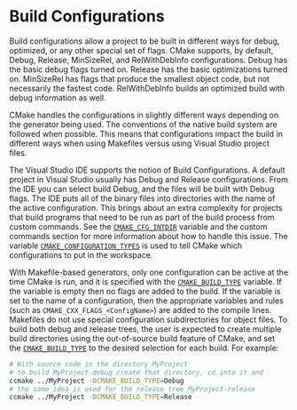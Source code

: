 # Build Configurations
Build configurations allow a project to be built in different ways for debug, optimized, or any other special set of flags. CMake supports, by default, Debug, Release, MinSizeRel, and RelWithDebInfo configurations. Debug has the basic debug flags turned on. Release has the basic optimizations turned on. MinSizeRel has flags that produce the smallest object code, but not necessarily the fastest code. RelWithDebInfo builds an optimized build with debug information as well.

CMake handles the configurations in slightly different ways depending on the generator being used. The conventions of the native build system are followed when possible. This means that configurations impact the build in different ways when using Makefiles versus using Visual Studio project files.

The Visual Studio IDE supports the notion of Build Configurations. A default project in Visual Studio usually has Debug and Release configurations. From the IDE you can select build Debug, and the files will be built with Debug flags. The IDE puts all of the binary files into directories with the name of the active configuration. This brings about an extra complexity for projects that build programs that need to be run as part of the build process from custom commands. See the [`CMAKE_CFG_INTDIR`](https://cmake.org/cmake/help/latest/variable/CMAKE_CFG_INTDIR.html#variable:CMAKE_CFG_INTDIR) variable and the custom commands section for more information about how to handle this issue. The variable [`CMAKE_CONFIGURATION_TYPES`](https://cmake.org/cmake/help/latest/variable/CMAKE_CONFIGURATION_TYPES.html#variable:CMAKE_CONFIGURATION_TYPES) is used to tell CMake which configurations to put in the workspace.

With Makefile-based generators, only one configuration can be active at the time CMake is run, and it is specified with the [`CMAKE_BUILD_TYPE`](https://cmake.org/cmake/help/latest/variable/CMAKE_BUILD_TYPE.html#variable:CMAKE_BUILD_TYPE) variable. If the variable is empty then no flags are added to the build. If the variable is set to the name of a configuration, then the appropriate variables and rules (such as `CMAKE_CXX_FLAGS_<ConfigName>`) are added to the compile lines. Makefiles do not use special configuration subdirectories for object files. To build both debug and release trees, the user is expected to create multiple build directories using the out-of-source build feature of CMake, and set the [`CMAKE_BUILD_TYPE`](https://cmake.org/cmake/help/latest/variable/CMAKE_BUILD_TYPE.html#variable:CMAKE_BUILD_TYPE) to the desired selection for each build. For example:
```sh
# With source code in the directory MyProject
# to build MyProject-debug create that directory, cd into it and
ccmake ../MyProject -DCMAKE_BUILD_TYPE=Debug
# the same idea is used for the release tree MyProject-release
ccmake ../MyProject -DCMAKE_BUILD_TYPE=Release
```

